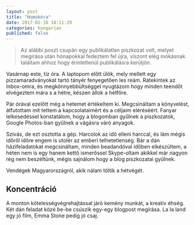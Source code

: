 ```yaml
---
layout: post
title: "Homokóra"
date: 2017-02-18 18:11:29
categories: hungarian
published: false
---
```


> Az alábbi poszt csupán egy publikálatlan piszkozat volt, melyet megírása után hónapokkal fedeztem fel újra, viszont elég mókásnak találtam ahhoz hogy érintetlenül publikálásra kerüljön.

Vasárnap este, tíz óra. A laptopom előtt ülök, mely mellett egy pizzamaradványokat tartó tányér fenyegetően les reám. Rátekintek az Inbox-omra, és megkönnyebbültséggel nyugtázom hogy minden teendőt elvégeztem mára s a hétre, készen állok a hétfőre.

Pár órával ezelőtt még a hetemet értékeltem ki. Megcsináltam a könyvelést, átfutottam mit tettem a kapcsolataimért és a céljaim eléréséért. Fanyar lelkesedéssel konstatálom, hogy a blogomban gyűlnek a piszkozatok, Google Photos-ban gyűlnek a vágásra váró anyagok.

Szívás, de ezt osztotta a gép. Harcolok az idő elleni harccal, és lám mégis időről időre engem is utolér az emberi telhetetlenség. Bár a dán házifeladatokat megcsináltam, minden beadandóval időben elkészültem, a héten nem is egy hanem kettő ismerőssel Skype-oltam akikkel már nagyon rég nem beszéltünk, mégis sajnálom hogy a blog piszkozatai gyűlnek.

Vendégek Magyarországról, akik nálam töltik a hétvégét.

## Koncentráció

A monton kötelességvégrehajtással járó kemény munkát, a kreatív éhség. Két dán feladat közé be-be csúszik egy-egy blogpost megírása. La la land egy jó film, Emma Stone pedig jó csaj.

